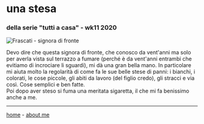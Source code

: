 # una stesa   
### della serie "tutti a casa" - wk11 2020   

![](https://drive.google.com/uc?id=15sgCy__Nz8F4tjfBeKI9BpzfCWtFLVkZ "Frascati - signora di fronte")  

Devo dire che questa signora di fronte, che conosco da vent'anni ma solo per averla vista sul terrazzo a fumare (perché è da vent'anni entrambi che evitiamo di incrociare li sguardi), mi dà una gran bella mano. In particolare mi aiuta molto la regolarità di come fa le sue belle stese di panni: i bianchi, i colorati, le cose piccole, gli abiti da lavoro (del figlio credo), gli stracci e via così. Cose semplici e ben fatte.   
Poi dopo aver steso si fuma una meritata sigaretta, il che mi fa benissimo anche a me.  

---  
[home](/index.md) - [about me](/aboutme.md)  
